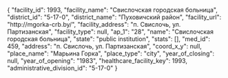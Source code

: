 {
    "facility_id": 1993,
    "facility_name": "Свислочская городская больница",
    "district_id": "5-17-0",
    "district_name": "Пуховичский район",
    "facility_url": "http:\/\/mgorka-crb.by\/",
    "facility_address": "п. Свислочь, ул. Партизанская",
    "facility_type": null,
    "ap_1": "28",
    "name": "Свислочская городская больница",
    "state": "public institution",
    "stats": [],
    "med_id": 459,
    "address": "п. Свислочь, ул. Партизанская",
    "coord_x_y": null,
    "place_name": "Марьина Горка",
    "place_type": "city",
    "year_of_closing": null,
    "year_of_opening": "1983",
    "healthcare_facility_key": 1993,
    "administrative_division_id": "5-17-0"
}